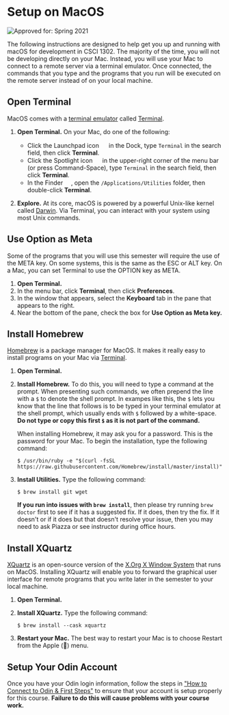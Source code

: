 # Setup on MacOS

![Approved for: Spring 2021](https://img.shields.io/badge/Approved%20for-Spring%202021-success)

The following instructions are designed to help get you up and running with macOS for development
in CSCI 1302. The majority of the time, you will not be developing directly on your Mac. Instead,
you will use your Mac to connect to a remote server via a terminal emulator. Once connected, the
commands that you type and the programs that you run will be executed on the remote server instead
of on your local machine.

## Open Terminal

MacOS comes with a [terminal emulator](https://en.wikipedia.org/wiki/Terminal_emulator)
called [Terminal](https://support.apple.com/guide/terminal/welcome/mac).

1. **Open Terminal.** On your Mac, do one of the following:
   * Click the Launchpad icon 
     <img src="https://help.apple.com/assets/5B9190B30946221279C5A608/5B9190B30946221279C5A60F/en_US/3cc1cbefea3e97e575172177e505b7a9.png" width="15" height="15">
     in the Dock, type `Terminal` in the search field, then click **Terminal**.
   * Click the Spotlight icon 
     <img src="https://support.apple.com/library/content/dam/edam/applecare/images/en_US/il/macos-spotlight-search-menu-bar-icon.png" width="15" height="15">
     in the upper-right corner of the menu bar (or press Command-Space), type `Terminal` in the search field, 
     then click **Terminal**.
   * In the Finder 
     <img src="https://help.apple.com/assets/5B9190B30946221279C5A608/5B9190B30946221279C5A60F/en_US/937fa92677a2c49a18fa81070e5d8419.png" width="15" height="15">, 
     open the `/Applications/Utilities` folder, then double-click **Terminal**.
     
2. **Explore.** At its core, macOS is powered by a powerful Unix-like kernel called 
   [Darwin](https://en.wikipedia.org/wiki/Darwin_(operating_system)). 
   Via Terminal, you can interact with your system using most Unix commands.

## Use Option as Meta

Some of the programs that you will use this semester will require the use of the META key. 
On some systems, this is the same as the ESC or ALT key. On a Mac, you can set Terminal to 
use the OPTION key as META. 

1. **Open Terminal.**
2. In the menu bar, click **Terminal**, then click **Preferences**.
3. In the window that appears, select the **Keyboard** tab in the pane that appears to the right.
4. Near the bottom of the pane, check the box for **Use Option as Meta key.**

## Install Homebrew

[Homebrew](https://brew.sh) is a package manager for MacOS. It makes it really easy to install programs
on your Mac via [Terminal](https://support.apple.com/guide/terminal/welcome/mac). 

1. **Open Terminal.**

2. **Install Homebrew.** 
   To do this, you will need to type a command at the prompt. When presenting such commands, we often
   prepend the line with a `$` to denote the shell prompt. In exampes like this, the `$` lets you 
   know that the line that follows is to be typed in your terminal emulator at the shell prompt, 
   which usually ends with `$` followed by a white-space. 
   **Do not type or copy this first `$` as it is not part of the command.**

   When installing Homebrew, it may ask you for a password. This is the password for your Mac.
   To begin the installation, type the following command:
   ```
   $ /usr/bin/ruby -e "$(curl -fsSL https://raw.githubusercontent.com/Homebrew/install/master/install)"
   ```

3. **Install Utilities.** Type the following command:
   ```
   $ brew install git wget
   ```
   
   **If you run into issues with `brew install`**, then please try running `brew doctor` first to see
   if it has a suggested fix. If it does, then try the fix. If it doesn't or if it does but that doesn't
   resolve your issue, then you may need to ask Piazza or see instructor during office hours. 
   
## Install XQuartz

[XQuartz](https://www.xquartz.org) is an open-source version of the 
[X.Org X Window System](http://www.x.org/) that runs on MacOS.
Installing XQuartz will enable you to forward the graphical user interface
for remote programs that you write later in the semester to your local machine.

1. **Open Terminal.**

2. **Install XQuartz.** Type the following command:
   ```
   $ brew install --cask xquartz
   ```
   
3. **Restart your Mac.** The best way to restart your Mac is to choose Restart from the Apple () menu.

## Setup Your Odin Account

Once you have your Odin login information, follow the steps in
["How to Connect to Odin & First Steps"](OdinSetup.md) to ensure
that your account is setup properly for this course. 
**Failure to do this will cause problems with your course work.**
